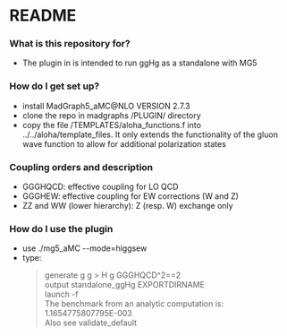 # README #


### What is this repository for? ###

* The plugin in is intended to run ggHg as a standalone with MG5

### How do I get set up? ###

* install MadGraph5_aMC@NLO VERSION 2.7.3
* clone the repo in madgraphs /PLUGIN/ directory
* copy the file /TEMPLATES/aloha_functions.f into ../../aloha/template_files. It only extends the functionality of the gluon wave function to allow for additional polarization states
### Coupling orders and description ###
* GGGHQCD: effective coupling for LO QCD    
* GGGHEW: effective coupling for EW corrections (W and Z)    
* ZZ and WW (lower hierarchy): Z (resp. W) exchange only    

### How do I use the plugin ###
* use ./mg5_aMC --mode=higgsew 
* type:    
    > generate g g > H g GGGHQCD^2==2  
    > output standalone_ggHg EXPORTDIRNAME  
    > launch -f  
    > The benchmark from an analytic computation is: 1.1654775807795E-003  
    > Also see validate_default